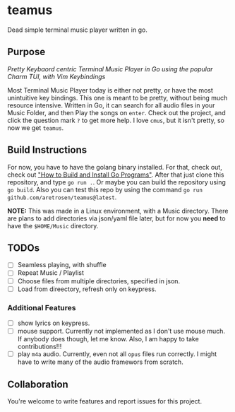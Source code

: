 # teamus
Dead simple terminal music player written in go.

## Purpose
*Pretty Keybaord centric Terminal Music Player in Go using the popular Charm TUI, with Vim Keybindings*

Most Terminal Music Player today is either not pretty, or have the most unintuitive key bindings. This one is meant to be pretty, without being much resource intensive. Written in Go, it can search for all audio files in your Music Folder, and then Play the songs on `enter`. Check out the project, and click the question mark `?` to get more help. I love `cmus`, but it isn't pretty, so now we get `teamus`.

## Build Instructions
For now, you have to have the golang binary installed. For that, check out, check out ["How to Build and Install Go Programs"](https://www.digitalocean.com/community/tutorials/how-to-build-and-install-go-programs). After that just clone this repository, and type `go run .`. Or maybe you can build the repository using `go build`. Also you can test this repo by using the command `go run github.com/aretrosen/teamus@latest`.

**NOTE:** This was made in a Linux environment, with a Music directory. There are plans to add directories via json/yaml file later, but for now you **need** to have the `$HOME/Music` directory. 

## TODOs

- [ ] Seamless playing, with shuffle
- [ ] Repeat Music / Playlist
- [ ] Choose files from multiple directories, specified in json.
- [ ] Load from direectory, refresh only on keypress.

### Additional Features
- [ ] show lyrics on keypress.
- [ ] mouse support. Currently not implemented as I don't use mouse much. If anybody does though, let me know. Also, I am happy to take contributions!!!
- [ ] play `m4a` audio. Currently, even not all `opus` files run correctly. I might have to write many of the audio framewors from scratch.

## Collaboration
You're welcome to write features and report issues for this project.
